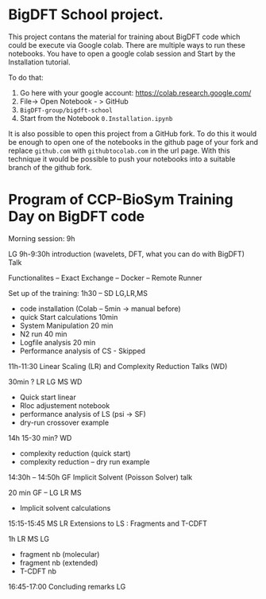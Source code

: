 # BigDFT School project.

This project contans the material for training about BigDFT code which could be execute via Google colab.
There are multiple ways to run these notebooks. You have to open a google colab session and Start by the Installation tutorial.

To do that:

 1. Go here with your google account: https://colab.research.google.com/
 2. File-> Open Notebook - > GitHub
 3. `BigDFT-group/bigdft-school`
 4. Start from the Notebook `0.Installation.ipynb`

It is also possible to open this project from a GitHub fork. To do this it would be enough to open one of the notebooks in the github page of 
your fork and replace `github.com` with `githubtocolab.com` in the url page. With this technique it would be possible to push your notebooks into a suitable branch of the github fork.

# Program of CCP-BioSym Training Day on BigDFT code

Morning session: 9h

LG 9h-9:30h introduction (wavelets, DFT, what you can do with BigDFT) Talk 

Functionalites – Exact Exchange – Docker – Remote Runner 

Set up of the training: 1h30 – SD LG,LR,MS
* code installation (Colab – 5min → manual before)
* quick Start calculations 10min
* System Manipulation 20 min
* N2 run 40 min
* Logfile analysis 20 min
* Performance analysis of CS - Skipped

11h-11:30
Linear Scaling (LR) and Complexity Reduction Talks (WD)

30min ? LR LG MS WD
* Quick start linear
* Rloc adjustement notebook
* performance analysis of LS (psi → SF) 
* dry-run crossover example

14h
15-30 min? WD 
* complexity reduction (quick start)
* complexity reduction – dry run example

14:30h – 14:50h GF
Implicit Solvent (Poisson Solver) talk

20 min GF – LG LR MS
* Implicit solvent calculations

15:15-15:45 MS LR
Extensions to LS : Fragments and T-CDFT

1h LR MS LG
* fragment nb (molecular)
* fragment nb (extended)
* T-CDFT nb

16:45-17:00
Concluding remarks LG

